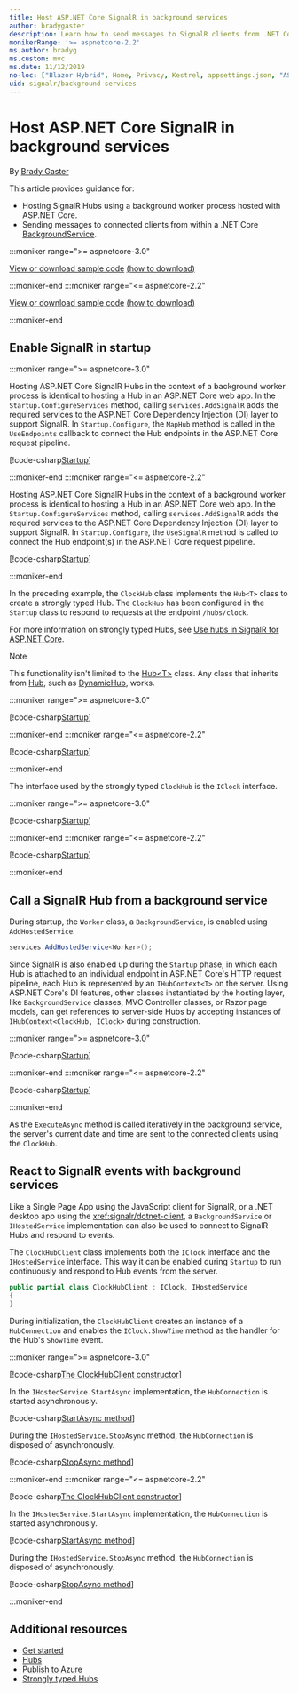 ```yaml
---
title: Host ASP.NET Core SignalR in background services
author: bradygaster
description: Learn how to send messages to SignalR clients from .NET Core BackgroundService classes.
monikerRange: '>= aspnetcore-2.2'
ms.author: bradyg
ms.custom: mvc
ms.date: 11/12/2019
no-loc: ["Blazor Hybrid", Home, Privacy, Kestrel, appsettings.json, "ASP.NET Core Identity", cookie, Cookie, Blazor, "Blazor Server", "Blazor WebAssembly", "Identity", "Let's Encrypt", Razor, SignalR]
uid: signalr/background-services
---
```

# Host ASP.NET Core SignalR in background services

By [Brady Gaster](https://twitter.com/bradygaster)

This article provides guidance for:

* Hosting SignalR Hubs using a background worker process hosted with ASP.NET Core.
* Sending messages to connected clients from within a .NET Core [BackgroundService](xref:Microsoft.Extensions.Hosting.BackgroundService).

:::moniker range=">= aspnetcore-3.0"

[View or download sample code](https://github.com/dotnet/AspNetCore.Docs/tree/main/aspnetcore/signalr/background-service/samples/3.x) [(how to download)](xref:index#how-to-download-a-sample)

:::moniker-end
:::moniker range="<= aspnetcore-2.2"

[View or download sample code](https://github.com/dotnet/AspNetCore.Docs/tree/main/aspnetcore/signalr/background-service/samples/2.2) [(how to download)](xref:index#how-to-download-a-sample)

:::moniker-end

## Enable SignalR in startup

:::moniker range=">= aspnetcore-3.0"

Hosting ASP.NET Core SignalR Hubs in the context of a background worker process is identical to hosting a Hub in an ASP.NET Core web app. In the `Startup.ConfigureServices` method, calling `services.AddSignalR` adds the required services to the ASP.NET Core Dependency Injection (DI) layer to support SignalR. In `Startup.Configure`, the `MapHub` method is called in the `UseEndpoints` callback to connect the Hub endpoints in the ASP.NET Core request pipeline.

[!code-csharp[Startup](background-service/samples/3.x/Server/Startup.cs?name=Startup)]

:::moniker-end
:::moniker range="<= aspnetcore-2.2"

Hosting ASP.NET Core SignalR Hubs in the context of a background worker process is identical to hosting a Hub in an ASP.NET Core web app. In the `Startup.ConfigureServices` method, calling `services.AddSignalR` adds the required services to the ASP.NET Core Dependency Injection (DI) layer to support SignalR. In `Startup.Configure`, the `UseSignalR` method is called to connect the Hub endpoint(s) in the ASP.NET Core request pipeline.

[!code-csharp[Startup](background-service/samples/2.2/Server/Startup.cs?name=Startup)]

:::moniker-end

In the preceding example, the `ClockHub` class implements the `Hub<T>` class to create a strongly typed Hub. The `ClockHub` has been configured in the `Startup` class to respond to requests at the endpoint `/hubs/clock`.

For more information on strongly typed Hubs, see [Use hubs in SignalR for ASP.NET Core](xref:signalr/hubs#strongly-typed-hubs).

> [!NOTE]
> This functionality isn't limited to the [Hub\<T>](xref:Microsoft.AspNetCore.SignalR.Hub`1) class. Any class that inherits from [Hub](xref:Microsoft.AspNetCore.SignalR.Hub), such as [DynamicHub](xref:Microsoft.AspNetCore.SignalR.DynamicHub), works.

:::moniker range=">= aspnetcore-3.0"

[!code-csharp[Startup](background-service/samples/3.x/Server/ClockHub.cs?name=ClockHub)]

:::moniker-end
:::moniker range="<= aspnetcore-2.2"

[!code-csharp[Startup](background-service/samples/2.2/Server/ClockHub.cs?name=ClockHub)]

:::moniker-end

The interface used by the strongly typed `ClockHub` is the `IClock` interface.

:::moniker range=">= aspnetcore-3.0"

[!code-csharp[Startup](background-service/samples/3.x/HubServiceInterfaces/IClock.cs?name=IClock)]

:::moniker-end
:::moniker range="<= aspnetcore-2.2"

[!code-csharp[Startup](background-service/samples/2.2/HubServiceInterfaces/IClock.cs?name=IClock)]

:::moniker-end

## Call a SignalR Hub from a background service

During startup, the `Worker` class, a `BackgroundService`, is enabled using `AddHostedService`.

```csharp
services.AddHostedService<Worker>();
```

Since SignalR is also enabled up during the `Startup` phase, in which each Hub is attached to an individual endpoint in ASP.NET Core's HTTP request pipeline, each Hub is represented by an `IHubContext<T>` on the server. Using ASP.NET Core's DI features, other classes instantiated by the hosting layer, like `BackgroundService` classes, MVC Controller classes, or Razor page models, can get references to server-side Hubs by accepting instances of `IHubContext<ClockHub, IClock>` during construction.

:::moniker range=">= aspnetcore-3.0"

[!code-csharp[Startup](background-service/samples/3.x/Server/Worker.cs?name=Worker)]

:::moniker-end
:::moniker range="<= aspnetcore-2.2"

[!code-csharp[Startup](background-service/samples/2.2/Server/Worker.cs?name=Worker)]

:::moniker-end

As the `ExecuteAsync` method is called iteratively in the background service, the server's current date and time are sent to the connected clients using the `ClockHub`.

## React to SignalR events with background services

Like a Single Page App using the JavaScript client for SignalR, or a .NET desktop app using the <xref:signalr/dotnet-client>, a `BackgroundService` or `IHostedService` implementation can also be used to connect to SignalR Hubs and respond to events.

The `ClockHubClient` class implements both the `IClock` interface and the `IHostedService` interface. This way it can be enabled during `Startup` to run continuously and respond to Hub events from the server.

```csharp
public partial class ClockHubClient : IClock, IHostedService
{
}
```

During initialization, the `ClockHubClient` creates an instance of a `HubConnection` and enables the `IClock.ShowTime` method as the handler for the Hub's `ShowTime` event.

:::moniker range=">= aspnetcore-3.0"

[!code-csharp[The ClockHubClient constructor](background-service/samples/3.x/Clients.ConsoleTwo/ClockHubClient.cs?name=ClockHubClientCtor)]

In the `IHostedService.StartAsync` implementation, the `HubConnection` is started asynchronously.

[!code-csharp[StartAsync method](background-service/samples/3.x/Clients.ConsoleTwo/ClockHubClient.cs?name=StartAsync)]

During the `IHostedService.StopAsync` method, the `HubConnection` is disposed of asynchronously.

[!code-csharp[StopAsync method](background-service/samples/3.x/Clients.ConsoleTwo/ClockHubClient.cs?name=StopAsync)]

:::moniker-end
:::moniker range="<= aspnetcore-2.2"

[!code-csharp[The ClockHubClient constructor](background-service/samples/2.2/Clients.ConsoleTwo/ClockHubClient.cs?name=ClockHubClientCtor)]

In the `IHostedService.StartAsync` implementation, the `HubConnection` is started asynchronously.

[!code-csharp[StartAsync method](background-service/samples/2.2/Clients.ConsoleTwo/ClockHubClient.cs?name=StartAsync)]

During the `IHostedService.StopAsync` method, the `HubConnection` is disposed of asynchronously.

[!code-csharp[StopAsync method](background-service/samples/2.2/Clients.ConsoleTwo/ClockHubClient.cs?name=StopAsync)]

:::moniker-end

## Additional resources

* [Get started](xref:tutorials/signalr)
* [Hubs](xref:signalr/hubs)
* [Publish to Azure](xref:signalr/publish-to-azure-web-app)
* [Strongly typed Hubs](xref:signalr/hubs#strongly-typed-hubs)
